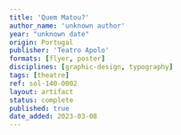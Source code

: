 ```yaml
---
title: 'Quem Matou?'
author_name: 'unknown author'
year: "unknown date"
origin: Portugal
publisher: 'Teatro Apolo'
formats: [flyer, poster]
disciplines: [graphic-design, typography]
tags: [theatre]
ref: sol-140-0002
layout: artifact
status: complete
published: true
date_added: 2023-03-08
---
```

